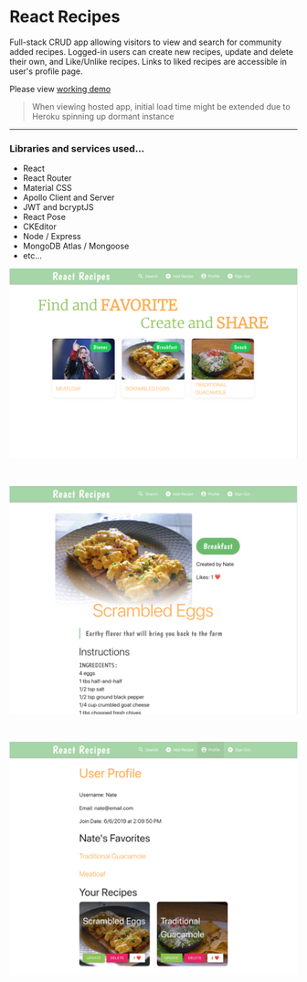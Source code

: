 # React Recipes

Full-stack CRUD app allowing visitors to view and search for community added recipes.  Logged-in users can create new recipes, update and delete their own, and Like/Unlike recipes.  Links to liked recipes are accessible in user's profile page.

Please view [working demo](https://react-recipes-nds.herokuapp.com/)

> When viewing hosted app, initial load time might be extended due to Heroku spinning up dormant instance

---

### Libraries and services used...
- React
- React Router
- Material CSS
- Apollo Client and Server
- JWT and bcryptJS
- React Pose
- CKEditor
- Node / Express
- MongoDB Atlas / Mongoose
- etc...

![ss1](images/Screen_Shot_1.png)

<br>

![ss2](images/Screen_Shot_2.png)

<br>

![ss3](images/Screen_Shot_3.png)
